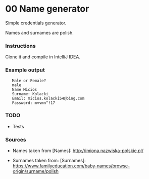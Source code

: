 # 00 Name generator

Simple credentials generator.

Names and surnames are polish.

### Instructions
Clone it and compile in IntelliJ IDEA.

### Example output
```
   Male or Female?
   male
   Name Micios
   Surname: Kolacki
   Email: micios.kolacki54@bing.com
   Password: mvvmn^!17
   ```
### TODO
  * Tests

### Sources
  * Names taken from [Names]: http://imiona.nazwiska-polskie.pl/

  * Surnames taken from: [Surnames]: https://www.familyeducation.com/baby-names/browse-origin/surname/polish
